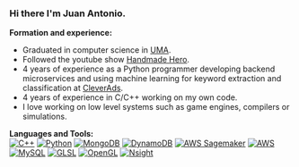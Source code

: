 ### Hi there I'm Juan Antonio.

**Formation and experience:**
- Graduated in computer science in [UMA](https://www.uma.es/etsi-informatica/).
- Followed the youtube show [Handmade Hero](https://handmadehero.org/).
- 4 years of experience as a Python programmer developing backend microservices and using machine learning for keyword extraction and classification at [CleverAds](https://cleverads.com/).
- 4 years of experience in C/C++ working on my own code.
- I love working on low level systems such as game engines, compilers or simulations.

**Languages and Tools:**  
[![C++](https://img.shields.io/badge/-C/C%2B%2B-%2300599C?style=flat&logo=C%2B%2B&logoColor=ffffff)](https://github.com/jalc96)
[![Python](https://img.shields.io/badge/-Python-3776AB?style=flat&logo=python&logoColor=white)](https://github.com/jalc96)
[![MongoDB](https://img.shields.io/badge/MongoDB-47A248?style=flat&logo=MongoDB&logoColor=white)](https://github.com/jalc96)
[![DynamoDB](https://img.shields.io/badge/DynamoDB-FFFFFF?style=flat&logo=Amazon%20DynamoDB&logoColor=000000)](https://github.com/jalc96)
[![AWS Sagemaker](https://img.shields.io/badge/Amazon_Sagemaker-232F3E?style=flat&logo=Amazon%20AWS&logoColor=FC9803)](https://github.com/jalc96)
[![AWS](https://img.shields.io/badge/Amazon_AWS-232F3E?style=flat&logo=Amazon%20AWS&logoColor=FC9803)](https://github.com/jalc96)
[![MySQL](https://img.shields.io/badge/MySQL-005E87?style=flat&logo=MySQL&logoColor=white)](https://github.com/jalc96)
[![GLSL](https://img.shields.io/badge/GLSL-5688A3?style=flat&logo=GLSL&logoColor=FFFFFF)](https://github.com/jalc96)
[![OpenGL](https://img.shields.io/badge/OpenGL-FFFFFF?style=flat&logo=OpenGL&logoColor=5688A3)](https://github.com/jalc96)
[![Nsight](https://img.shields.io/badge/NVIDIA_Nsight-000000?style=flat&logo=NVIDIA&logoColor=#5E9400)](https://github.com/jalc96)


<!--
**jalc96/jalc96** is a ✨ _special_ ✨ repository because its `README.md` (this file) appears on your GitHub profile.

Here are some ideas to get you started:

- 🔭 I’m currently working on ...
- 🌱 I’m currently learning ...
- 👯 I’m looking to collaborate on ...
- 🤔 I’m looking for help with ...
- 💬 Ask me about ...
- 📫 How to reach me: ...
- 😄 Pronouns: ...
- ⚡ Fun fact: ...
-->
